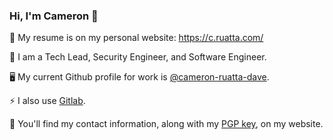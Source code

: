 
### Hi, I'm Cameron :wave:

🐻 My resume is on my personal website: https://c.ruatta.com/

🎩 I am a Tech Lead, Security Engineer, and Software Engineer.

🖥️ My current Github profile for work is [@cameron-ruatta-dave](https://github.com/cameron-ruatta-dave).

⚡ I also use [Gitlab](https://gitlab.com/cruatta).

📧 You'll find my contact information, along with my [PGP key](https://c.ruatta.com/cameron-ruatta.asc), on my website.

<!--
**cruatta/cruatta** is a ✨ _special_ ✨ repository because its `README.md` (this file) appears on your GitHub profile.

Here are some ideas to get you started:

- 🔭 I’m currently working on ...
- 🌱 I’m currently learning ...
- 👯 I’m looking to collaborate on ...
- 🤔 I’m looking for help with ...
- 💬 Ask me about ...
- 📫 How to reach me: ...
- 😄 Pronouns: ...
- Fun fact: ...
-->
